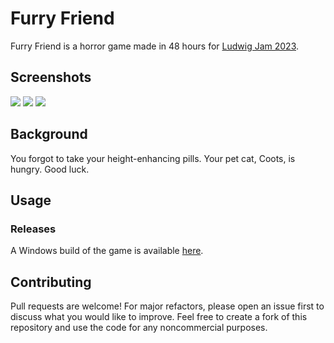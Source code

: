# Furry Friend

Furry Friend is a horror game made in 48 hours for [Ludwig Jam 2023](https://itch.io/jam/ludwig-2023).

## Screenshots
![](https://img.itch.zone/aW1hZ2UvMTkzNDQ1MC8xMTQzMTU1MC5wbmc=/original/38FAPR.png) ![](https://img.itch.zone/aW1hZ2UvMTkzNDQ1MC8xMTQzMTY0My5wbmc=/original/eZ8dyl.png) ![](https://img.itch.zone/aW1hZ2UvMTkzNDQ1MC8xMTQzMTY0MC5wbmc=/original/9mTsPL.png) 


## Background

You forgot to take your height-enhancing pills. Your pet cat, Coots, is hungry. Good luck.

## Usage
### Releases
A Windows build of the game is available [here](https://polymars.itch.io/furry-friend).

## Contributing
Pull requests are welcome! For major refactors, please open an issue first to discuss what you would like to improve. Feel free to create a fork of this repository and use the code for any noncommercial purposes.
